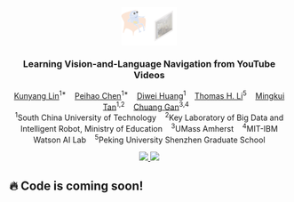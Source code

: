 <!-- # [ICCV'23] Learning Vision-and-Language Navigation from YouTube Videos -->

<!-- [![MIT](https://img.shields.io/badge/License-MIT-green.svg)](./LICENSE.md)
[![arXiv](https://img.shields.io/badge/arXiv-xxx.xxx-red.svg)](https://arxiv.org/abs/2108.09105)
[![ICCV 2023](https://img.shields.io/badge/ICCV-2023-blue.svg)](http://iccv2021.thecvf.com/home) -->




<p align="center">
  <img src="figs/cute.png" align="center" width="20%">
  
  <h3 align="center"><strong>Learning Vision-and-Language Navigation from YouTube Videos</strong></h3>

  <p align="center">
      <a href="https://scholar.google.com/citations?user=GPsw8IIAAAAJ" target='_blank'>Kunyang Lin</a><sup>1*</sup>&nbsp;&nbsp;&nbsp;
      <a href="https://scholar.google.com/citations?user=KkpEXpsAAAAJ" target='_blank'>Peihao Chen</a><sup>1*</sup>&nbsp;&nbsp;&nbsp;
      <a href="" target='_blank'>Diwei Huang</a><sup>1</sup>&nbsp;&nbsp;&nbsp;
      <a href="" target='_blank'>Thomas H. Li</a><sup>5</sup>&nbsp;&nbsp;&nbsp;
      <a href="https://scholar.google.com/citations?user=EVsoTGkAAAAJ" target='_blank'>Mingkui Tan</a><sup>1,2</sup>&nbsp;&nbsp;&nbsp;
      <a href="https://scholar.google.com/citations?user=PTeSCbIAAAAJ" target='_blank'>Chuang Gan</a><sup>3,4</sup>&nbsp;&nbsp;&nbsp;
    <br>
  <sup>1</sup>South China University of Technology&nbsp;&nbsp;&nbsp;
  <sup>2</sup>Key Laboratory of Big Data and Intelligent Robot, Ministry of Education&nbsp;&nbsp;&nbsp;
  <sup>3</sup>UMass Amherst&nbsp;&nbsp;&nbsp;
  <sup>4</sup>MIT-IBM Watson AI Lab&nbsp;&nbsp;&nbsp;
  <sup>5</sup>Peking University Shenzhen Graduate School
  </p>

</p>


<p align="center">
  <a href="" target='_blank'>
    <img src="https://img.shields.io/badge/ICCV-2023-blue.svg">
  </a>
  <a href="" target='_blank'>
    <img src="https://img.shields.io/badge/License-MIT-green.svg">
  </a>
</p>
<!-- <!-- This repository stores the codebase for Airbert and some pre-trained model.
It is based on the codebase of [VLN-BERT](https://github.com/arjunmajum/vln-bert). -->


## :fire: Code is coming soon!
